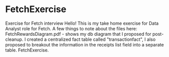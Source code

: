 # FetchExercise
Exercise for Fetch interview 
Hello! This is my take home exercise for Data Analyst role for Fetch. A few things to note about the files here:
FetchRewardsDiagram.pdf - shows my db diagram that I proposed for post-cleanup. I created a centralized fact table called "transactionfact", I also proposed
to breakout the information in the receipts list field into a separate table. 
FetchExercise.
